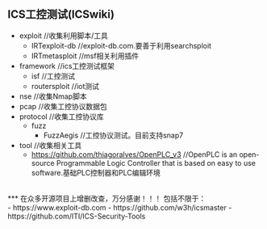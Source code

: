 ## ICS工控测试(ICSwiki)
- exploit    //收集利用脚本/工具
    - IRTexploit-db    //exploit-db.com.要善于利用searchsploit
    - IRTmetasploit    //msf相关利用插件
- framework    //ics工控测试框架
    - isf    //工控测试
    - routersploit    //iot测试
- nse    //收集Nmap脚本
- pcap    //收集工控协议数据包
- protocol    //收集工控协议库
    - fuzz
        - FuzzAegis    //工控协议测试。目前支持snap7
- tool    //收集相关工具
    - https://github.com/thiagoralves/OpenPLC_v3    //OpenPLC is an open-source Programmable Logic Controller that is based on easy to use software.基础PLC控制器和PLC编辑环境
<br>
***
在众多开源项目上增删改查，万分感谢！！！
包括不限于：<br>
- https://www.exploit-db.com
- https://github.com/w3h/icsmaster
- https://github.com/ITI/ICS-Security-Tools
<br>